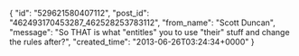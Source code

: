  {
   "id": "529621580407112",
   "post_id": "462493170453287_462528253783112",
   "from_name": "Scott Duncan",
   "message": "So THAT is what \"entitles\" you to use \"their\" stuff and change the rules after?",
   "created_time": "2013-06-26T03:24:34+0000"
 }
